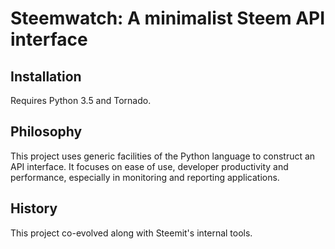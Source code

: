 
# Steemwatch: A minimalist Steem API interface

## Installation

Requires Python 3.5 and Tornado.

## Philosophy

This project uses generic facilities of the Python language to construct an API interface.
It focuses on ease of use, developer productivity and performance, especially in monitoring
and reporting applications.

## History

This project co-evolved along with Steemit's internal tools.
